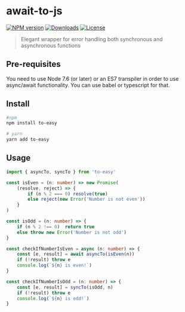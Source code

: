 # await-to-js

[![NPM version][npm-badge]][npm-url]
[![Downloads][download-badge]][npm-url]
[![License][license-badge]][npm-url]

> Elegant wrapper for error handling both synchronous and asynchronous functions

## Pre-requisites
You need to use Node 7.6 (or later) or an ES7 transpiler in order to use async/await functionality.
You can use babel or typescript for that.

## Install

```sh
#npm
npm install to-easy

# yarn
yarn add to-easy
```

## Usage

```ts
import { asyncTo, syncTo } from 'to-easy'

const isEven = (n: number) => new Promise(
    (resolve, reject) => {
        if (n % 2 === 0) resolve(true)
        else reject(new Error('Number is not even'))
    }
)

const isOdd = (n: number) => {
    if (n % 2 !== 0)  return true
    else throw new Error('Number is not odd')
}

const checkIfNumberIsEven = async (n: number) => {
    const [e, result] = await asyncTo(isEven(n))
    if (!result) throw e
    console.log(`${n} is even!`)
}

const checkIfNumberIsOdd = (n: number) => {
    const [e, result] = syncTo(isOdd, n)
    if (!result) throw e
    console.log(`${n} is odd!`)
}
```

[npm-url]: https://npmjs.org/package/to-easy
[npm-badge]: https://img.shields.io/npm/v/to-easy.svg?style=flat-square
[download-badge]: http://img.shields.io/npm/dm/to-easy.svg?style=flat-square
[license-badge]: https://img.shields.io/npm/l/tailwindcss.svg?style=flat-square